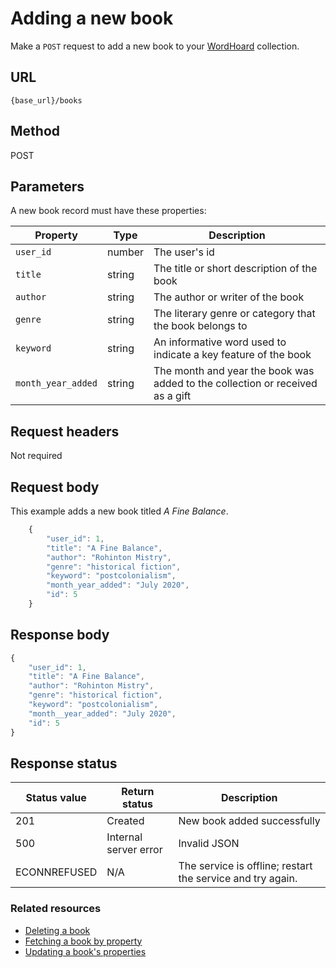 
# Adding a new book

Make a `POST` request to add a new book to your [WordHoard](../../overview.md) collection.

## URL

```shell
{base_url}/books
```

## Method

POST

## Parameters

A new book record must have these properties:

| Property | Type | Description |
| -------------- | ------ | ------------ |
| `user_id` | number | The user's id |
| `title` | string | The title or short description of the book |
| `author` | string | The author or writer of the book |
| `genre` | string | The literary genre or category that the book belongs to |
| `keyword` | string | An informative word used to indicate a key feature of the book |
| `month_year_added` | string | The month and year the book was added to the collection or received as a gift |

## Request headers

Not required

## Request body

This example adds a new book titled *A Fine Balance*.

```js
    {
        "user_id": 1,
        "title": "A Fine Balance",
        "author": "Rohinton Mistry",
        "genre": "historical fiction",
        "keyword": "postcolonialism",
        "month_year_added": "July 2020",
        "id": 5
    }
```

## Response body

```js
{
    "user_id": 1,
    "title": "A Fine Balance",
    "author": "Rohinton Mistry",
    "genre": "historical fiction",
    "keyword": "postcolonialism",
    "month__year_added": "July 2020",
    "id": 5
}
```

## Response status

| Status value | Return status | Description |
| ------------ | ------------- | ----------- |
| 201 | Created | New book added successfully |
| 500 | Internal server error | Invalid JSON |
| ECONNREFUSED | N/A | The service is offline; restart the service and try again. |

### Related resources

* [Deleting a book](delete-a-book.md)
* [Fetching a book by property](fetch-a-book-by-property.md)
* [Updating a book's properties](update-a-book.md)
